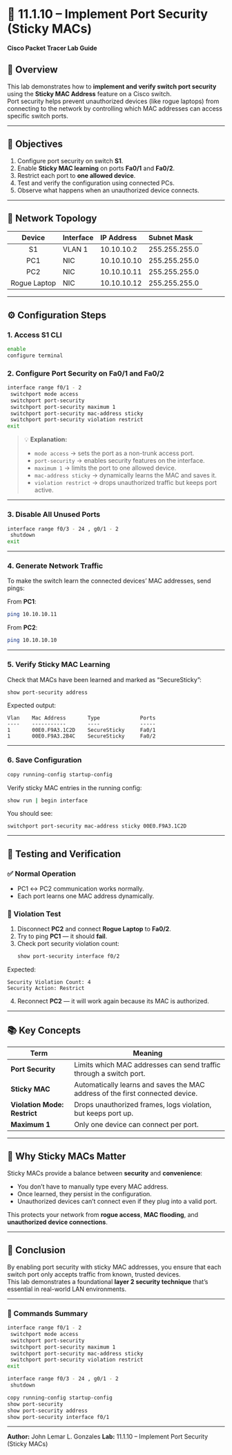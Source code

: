 # 🧷 11.1.10 – Implement Port Security (Sticky MACs)  
**Cisco Packet Tracer Lab Guide**

## 📘 Overview
This lab demonstrates how to **implement and verify switch port security** using the **Sticky MAC Address** feature on a Cisco switch.  
Port security helps prevent unauthorized devices (like rogue laptops) from connecting to the network by controlling which MAC addresses can access specific switch ports.

---

## 🎯 Objectives
1. Configure port security on switch **S1**.
2. Enable **Sticky MAC learning** on ports **Fa0/1** and **Fa0/2**.
3. Restrict each port to **one allowed device**.
4. Test and verify the configuration using connected PCs.
5. Observe what happens when an unauthorized device connects.

---

## 🧩 Network Topology
| Device | Interface | IP Address    | Subnet Mask       |
|:-------:|:----------|:--------------|:------------------|
| S1      | VLAN 1    | 10.10.10.2    | 255.255.255.0     |
| PC1     | NIC       | 10.10.10.10   | 255.255.255.0     |
| PC2     | NIC       | 10.10.10.11   | 255.255.255.0     |
| Rogue Laptop | NIC | 10.10.10.12   | 255.255.255.0     |

---

## ⚙️ Configuration Steps

### 1. Access S1 CLI
```bash
enable
configure terminal
```

### 2. Configure Port Security on Fa0/1 and Fa0/2
```bash
interface range f0/1 - 2
 switchport mode access
 switchport port-security
 switchport port-security maximum 1
 switchport port-security mac-address sticky
 switchport port-security violation restrict
exit
```

> 💡 **Explanation:**
> - `mode access` → sets the port as a non-trunk access port.  
> - `port-security` → enables security features on the interface.  
> - `maximum 1` → limits the port to one allowed device.  
> - `mac-address sticky` → dynamically learns the MAC and saves it.  
> - `violation restrict` → drops unauthorized traffic but keeps port active.

---

### 3. Disable All Unused Ports
```bash
interface range f0/3 - 24 , g0/1 - 2
 shutdown
exit
```

---

### 4. Generate Network Traffic
To make the switch learn the connected devices’ MAC addresses, send pings:

From **PC1**:
```bash
ping 10.10.10.11
```

From **PC2**:
```bash
ping 10.10.10.10
```

---

### 5. Verify Sticky MAC Learning
Check that MACs have been learned and marked as “SecureSticky”:
```bash
show port-security address
```

Expected output:
```
Vlan    Mac Address       Type             Ports
----    -----------       ----             -----
1       00E0.F9A3.1C2D    SecureSticky     Fa0/1
1       00E0.F9A3.2B4C    SecureSticky     Fa0/2
```

---

### 6. Save Configuration
```bash
copy running-config startup-config
```

Verify sticky MAC entries in the running config:
```bash
show run | begin interface
```

You should see:
```
switchport port-security mac-address sticky 00E0.F9A3.1C2D
```

---

## 🧪 Testing and Verification

### ✅ Normal Operation
- PC1 ↔ PC2 communication works normally.  
- Each port learns one MAC address dynamically.

### 🚫 Violation Test
1. Disconnect **PC2** and connect **Rogue Laptop** to **Fa0/2**.
2. Try to ping **PC1** — it should **fail**.
3. Check port security violation count:
   ```bash
   show port-security interface f0/2
   ```

Expected:
```
Security Violation Count: 4
Security Action: Restrict
```

4. Reconnect **PC2** — it will work again because its MAC is authorized.

---

## 📚 Key Concepts

| Term | Meaning |
|------|----------|
| **Port Security** | Limits which MAC addresses can send traffic through a switch port. |
| **Sticky MAC** | Automatically learns and saves the MAC address of the first connected device. |
| **Violation Mode: Restrict** | Drops unauthorized frames, logs violation, but keeps port up. |
| **Maximum 1** | Only one device can connect per port. |

---

## 🧠 Why Sticky MACs Matter
Sticky MACs provide a balance between **security** and **convenience**:
- You don’t have to manually type every MAC address.
- Once learned, they persist in the configuration.
- Unauthorized devices can’t connect even if they plug into a valid port.

This protects your network from **rogue access**, **MAC flooding**, and **unauthorized device connections**.

---

## 🏁 Conclusion
By enabling port security with sticky MAC addresses, you ensure that each switch port only accepts traffic from known, trusted devices.  
This lab demonstrates a foundational **layer 2 security technique** that’s essential in real-world LAN environments.

---

### 🧾 Commands Summary
```bash
interface range f0/1 - 2
 switchport mode access
 switchport port-security
 switchport port-security maximum 1
 switchport port-security mac-address sticky
 switchport port-security violation restrict
exit

interface range f0/3 - 24 , g0/1 - 2
 shutdown

copy running-config startup-config
show port-security
show port-security address
show port-security interface f0/1
```

---

**Author:** John Lemar L. Gonzales 
**Lab:** 11.1.10 – Implement Port Security (Sticky MACs)
